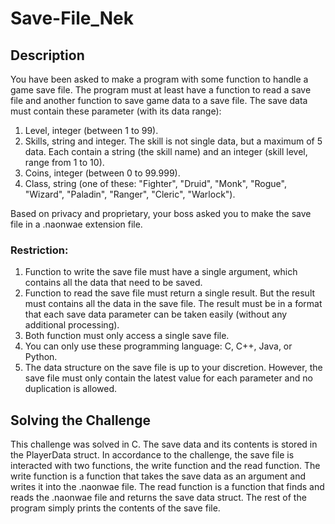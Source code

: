 # Save-File_Nek
## Description
You have been asked to make a program with some function to handle a game save file. The program must at least have a function to read a save file and another function to save game data to a save file. The save data must contain these parameter (with its data range):
1. Level, integer (between 1 to 99).
2. Skills, string and integer. The skill is not single data, but a maximum of 5 data. Each contain a string (the skill name) and an integer (skill level, range from 1 to 10).
3. Coins, integer (between 0 to 99.999).
4. Class, string (one of these: "Fighter", "Druid", "Monk", "Rogue", "Wizard", "Paladin", "Ranger", "Cleric", "Warlock").

Based on privacy and proprietary, your boss asked you to make the save file in a .naonwae extension file.

### Restriction:
1. Function to write the save file must have a single argument, which contains all the data that need to be saved.
2. Function to read the save file must return a single result. But the result must contains all the data in the save file. The result must be in a format that each save data parameter can be taken easily (without any additional processing).
3. Both function must only access a single save file.
4. You can only use these programming language: C, C++, Java, or Python.
5. The data structure on the save file is up to your discretion. However, the save file must only contain the latest value for each parameter and no duplication is allowed.

## Solving the Challenge
This challenge was solved in C. The save data and its contents is stored in the PlayerData struct. In accordance to the challenge, the save file is interacted with two functions, the write function and the read function. The write function is a function that takes the save data as an argument and writes it into the .naonwae file. The read function is a function that finds and reads the .naonwae file and returns the save data struct. The rest of the program simply prints the contents of the save file.
